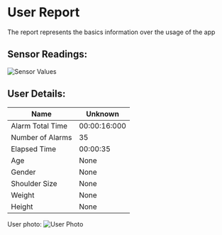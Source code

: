 # User Report
The report represents the basics information over the usage of the app
## Sensor Readings:
![Sensor Values](C:\Users\Alta_\PycharmProjects\PostureResearchProject\gui/data/img/graphs/graph_20240814015346_-1.png)
## User Details:
| Name | Unknown   |
| --- | --- |
| Alarm Total Time | 00:00:16:000 |
| Number of Alarms | 35 |
| Elapsed Time | 00:00:35 |
| Age | None |
| Gender | None |
| Shoulder Size | None |
| Weight | None |
| Height | None |
User photo:
![User Photo](C:\Users\Alta_\PycharmProjects\PostureResearchProject\gui/data/img/user_photo.jpeg)
